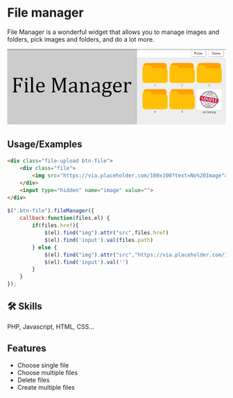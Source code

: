 # File manager
File Manager is a wonderful widget that allows you to manage images and folders, pick images and folders, and do a lot more.

![Preview](https://raw.githubusercontent.com/jaydeepakbari/file-manager/main/uploads/filemanager.png)

## Usage/Examples
```html
<div class="file-upload btn-file">
    <div class="file">
        <img src="https://via.placeholder.com/100x100?text=No%20Image">
    </div>
    <input type="hidden" name="image" value="">
</div>
```

```javascript
$(".btn-file").fileManager({
    callback:function(files,el) {
        if(files.href){
            $(el).find("img").attr("src",files.href)
            $(el).find('input').val(files.path)
        } else {
            $(el).find("img").attr("src","https://via.placeholder.com/100x100?text=No%20Image")
            $(el).find('input').val('')
        }
    }
});
```

## 🛠 Skills
PHP, Javascript, HTML, CSS...

## Features
- Choose single file
- Choose multiple files
- Delete files
- Create multiple files
